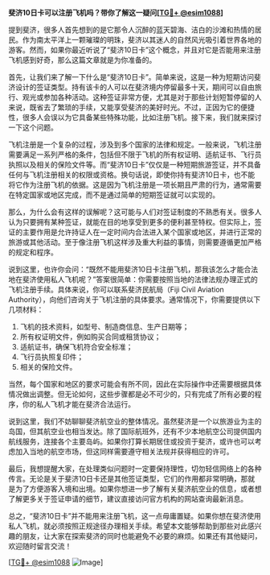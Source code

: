 **斐济10日卡可以注册飞机吗？带你了解这一疑问[[TG💪+ @esim1088](https://t.me/s/esim1088)]**

提到斐济，很多人首先想到的是它那令人沉醉的蓝天碧海、洁白的沙滩和热情的居民。作为南太平洋上一颗璀璨的明珠，斐济以其迷人的自然风光吸引着世界各地的游客。然而，如果你最近听说了“斐济10日卡”这个概念，并且对它是否能用来注册飞机感到好奇，那么这篇文章就是为你准备的。

首先，让我们来了解一下什么是“斐济10日卡”。简单来说，这是一种为短期访问斐济设计的签证类型。持有该卡的人可以在斐济境内停留最多十天，期间可以自由旅行、观光或参加各种活动。这种签证非常方便，尤其是对于那些计划短暂停留的人来说，既省去了繁琐的手续，又能享受斐济的美好时光。不过，正因为它的便捷性，很多人会误以为它具备某些特殊功能，比如注册飞机。接下来，我们就来探讨一下这个问题。

飞机注册是一个复杂的过程，涉及到多个国家的法律和规定。一般来说，飞机注册需要满足一系列严格的条件，包括但不限于飞机的所有权证明、适航证书、飞行员执照以及相关的保险文件等。而“斐济10日卡”仅仅是一种短期旅游签证，并不具备任何与飞机注册相关的权限或资格。换句话说，即使你持有斐济10日卡，也不能将它作为注册飞机的依据。这是因为飞机注册是一项长期且严肃的行为，通常需要在特定国家或地区完成，而不是通过简单的短期签证就可以实现的。

那么，为什么会有这样的误解呢？这可能与人们对签证制度的不熟悉有关。很多人认为只要拥有某种签证，就能在目的地享受到更多的便利甚至特权。但实际上，签证的主要作用是允许持证人在一定时间内合法进入某个国家或地区，并进行正常的旅游或其他活动。至于像注册飞机这样涉及重大利益的事情，则需要遵循更加严格的规定和程序。

说到这里，也许你会问：“既然不能用斐济10日卡注册飞机，那我该怎么才能合法地在斐济使用私人飞机呢？”答案很简单：你需要按照当地的法律法规办理正式的飞机注册手续。具体来说，你可以联系斐济民航局（Fiji Civil Aviation Authority），向他们咨询关于飞机注册的具体要求。通常情况下，你需要提供以下几项材料：

1. 飞机的技术资料，如型号、制造商信息、生产日期等；
2. 所有权证明文件，例如购买合同或租赁协议；
3. 适航证书，确保飞机符合安全标准；
4. 飞行员执照复印件；
5. 相关的保险文件。

当然，每个国家和地区的要求可能会有所不同，因此在实际操作中还需要根据具体情况做出调整。但无论如何，这些步骤都是必不可少的，只有完成了所有必要的程序，你的私人飞机才能在斐济合法运行。

说到这里，我们不妨聊聊斐济航空业的整体情况。虽然斐济是一个以旅游业为主的岛国，但其航空业也相当发达。除了国际航班外，还有不少本地航空公司提供国内航线服务，连接各个主要岛屿。如果你打算长期居住或投资于斐济，或许也可以考虑加入当地的航空市场，但这同样需要遵守相关法规并获得相应的许可。

最后，我想提醒大家，在处理类似问题时一定要保持理性，切勿轻信网络上的各种传言。无论是关于斐济10日卡还是其他签证类型，它们的作用都非常明确，那就是为了方便游客入境和出境。如果你想进一步了解有关斐济航空业的信息，或者想了解更多关于签证申请的细节，建议直接访问官方机构的网站查询最新消息。

总之，“斐济10日卡”并不能用来注册飞机，这一点毋庸置疑。如果你想在斐济使用私人飞机，就必须按照正规途径办理相关手续。希望本文能够帮助到那些对此感兴趣的朋友，让大家在探索斐济的同时也能避免不必要的麻烦。如果还有其他疑问，欢迎随时留言交流！

[[TG💪+ @esim1088](https://t.me/s/esim1088) ![Image](https://i.postimg.cc/4NQfJmqS/Snipaste-2025-05-13-00-14-12.png)]